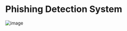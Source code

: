 # Phishing Detection System

![image](https://github.com/MainakRepositor/Phishing-Detector/assets/64016811/3a5bb7b0-8e80-4981-950e-00e2a8cc9173)
